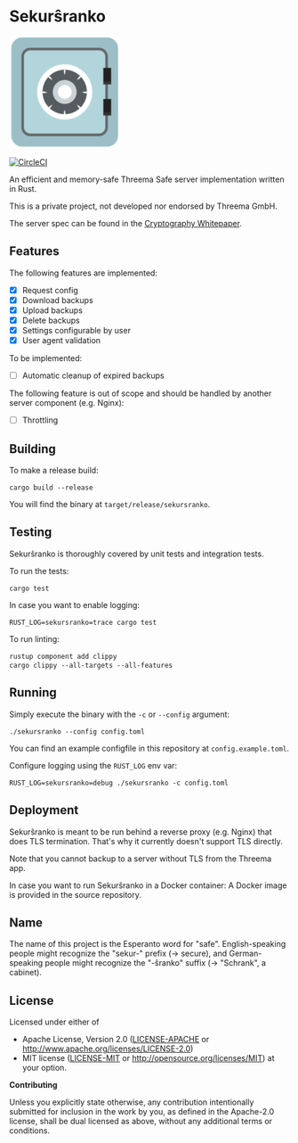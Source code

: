 # Sekurŝranko

![Icon](safe.png)

[![CircleCI][circle-ci-badge]][circle-ci]

An efficient and memory-safe Threema Safe server implementation
written in Rust.

This is a private project, not developed nor endorsed by Threema GmbH.

The server spec can be found in the [Cryptography
Whitepaper](https://threema.ch/press-files/2_documentation/cryptography_whitepaper.pdf).


## Features

The following features are implemented:

- [x] Request config
- [x] Download backups
- [x] Upload backups
- [x] Delete backups
- [x] Settings configurable by user
- [x] User agent validation

To be implemented:

- [ ] Automatic cleanup of expired backups

The following feature is out of scope and should be handled by another server
component (e.g. Nginx):

- [ ] Throttling


## Building

To make a release build:

    cargo build --release

You will find the binary at `target/release/sekursranko`.


## Testing

Sekurŝranko is thoroughly covered by unit tests and integration tests.

To run the tests:

    cargo test

In case you want to enable logging:

    RUST_LOG=sekursranko=trace cargo test

To run linting:

    rustup component add clippy
    cargo clippy --all-targets --all-features


## Running

Simply execute the binary with the `-c` or `--config` argument:

    ./sekursranko --config config.toml

You can find an example configfile in this repository at `config.example.toml`.

Configure logging using the `RUST_LOG` env var:

    RUST_LOG=sekursranko=debug ./sekursranko -c config.toml


## Deployment

Sekurŝranko is meant to be run behind a reverse proxy (e.g. Nginx) that does
TLS termination. That's why it currently doesn't support TLS directly.

Note that you cannot backup to a server without TLS from the Threema app.

In case you want to run Sekurŝranko in a Docker container: A Docker image is
provided in the source repository.


## Name

The name of this project is the Esperanto word for "safe". English-speaking
people might recognize the "sekur-" prefix (-> secure), and German-speaking
people might recognize the "-ŝranko" suffix (-> "Schrank", a cabinet).


## License

Licensed under either of

 * Apache License, Version 2.0 ([LICENSE-APACHE](LICENSE-APACHE) or
   http://www.apache.org/licenses/LICENSE-2.0)
 * MIT license ([LICENSE-MIT](LICENSE-MIT) or
   http://opensource.org/licenses/MIT) at your option.

**Contributing**

Unless you explicitly state otherwise, any contribution intentionally submitted
for inclusion in the work by you, as defined in the Apache-2.0 license, shall
be dual licensed as above, without any additional terms or conditions.

<!-- Badges -->
[circle-ci]: https://circleci.com/gh/dbrgn/sekursranko/tree/master
[circle-ci-badge]: https://circleci.com/gh/dbrgn/sekursranko/tree/master.svg?style=shield
